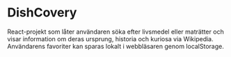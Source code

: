 # DishCovery
React-projekt som låter användaren söka efter livsmedel eller maträtter och visar information om deras ursprung, historia och kuriosa via Wikipedia. Användarens favoriter kan sparas lokalt i webbläsaren genom localStorage.
